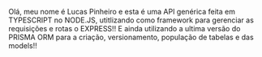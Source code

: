 Olá, meu nome é Lucas Pinheiro e esta é uma API genérica feita em TYPESCRIPT no NODE.JS, utitlizando como framework para gerenciar as requisições e rotas o EXPRESS!! E ainda utilizando a ultima versão do PRISMA ORM para a criação, versionamento, população de tabelas e das models!! 
